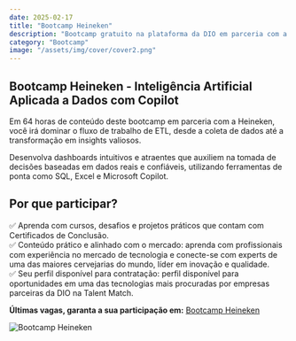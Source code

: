 ```yaml
---
date: 2025-02-17
title: "Bootcamp Heineken"
description: "Bootcamp gratuito na plataforma da DIO em parceria com a Heineken"
category: "Bootcamp"
image: "/assets/img/cover/cover2.png"
---
```


## Bootcamp Heineken - Inteligência Artificial Aplicada a Dados com Copilot

Em 64 horas de conteúdo deste bootcamp em parceria com a Heineken, você irá dominar o fluxo de trabalho de ETL, desde a coleta de dados até a transformação em insights valiosos.

Desenvolva dashboards intuitivos e atraentes que auxiliem na tomada de decisões baseadas em dados reais e confiáveis, utilizando ferramentas de ponta como SQL, Excel e Microsoft Copilot.

## Por que participar?

✅ Aprenda com cursos, desafios e projetos práticos que contam com Certificados de Conclusão.  
✅ Conteúdo prático e alinhado com o mercado: aprenda com profissionais com experiência no mercado de tecnologia e conecte-se com experts de uma das maiores cervejarias do mundo, líder em inovação e qualidade.  
✅ Seu perfil disponível para contratação: perfil disponível para oportunidades em uma das tecnologias mais procuradas por empresas parceiras da DIO na Talent Match.

**Últimas vagas, garanta a sua participação em:** <a href="https://www.dio.me/bootcamp/coding-the-future-heineken-ia-para-analise-de-dados?ref=SR21N2KXHJ" target="_blank" rel="noopener noreferrer">Bootcamp Heineken</a>

<div class="midSize">

![Bootcamp Heineken](/assets/img/bootcamps/BootcampHeineken.png)

</div>
